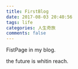 ```yaml
---
title: FirstBlog
date: 2017-08-03 20:40:56
tags: life
categories: 人生奇旅
comments: false
---
```


FistPage in my blog.

the future is whitin reach.

